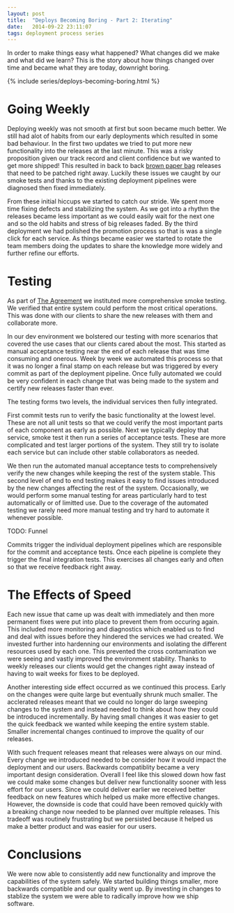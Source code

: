 ```yaml
---
layout: post
title:  "Deploys Becoming Boring - Part 2: Iterating"
date:   2014-09-22 23:11:07
tags: deployment process series
---
```


In order to make things easy what happened? What changes did we make and what
did we learn? This is the story about how things changed over time and became
what they are today, downright boring.

{% include series/deploys-becoming-boring.html %}

Going Weekly
=======================================

Deploying weekly was not smooth at first but soon became much better. We still had alot
of habits from our early deployments which resulted in some bad behaviour. In
the first two updates we tried to put more new functionality into the releases
at the last minute. This was a risky proposition given our track record and
client confidence but we wanted to get more shipped! This resulted in back to
back [brown paper bag][bag] releases that need to be patched right away.
Luckily these issues we caught by our smoke tests and thanks to the existing
deployment pipelines were diagnosed then fixed immediately.

From these initial hiccups we started to catch our stride. We spent more time
fixing defects and stabilizing the system. As we got into a rhythm the releases
became less important as we could easily wait for the next one and so the old
habits and stress of big releases faded. By the third deployment we had
polished the promotion process so that is was a single click for each service.
As things became easier we started to rotate the team members doing the
updates to share the knowledge more widely and further refine our efforts.

Testing
=======================================

As part of [The Agreement](TODO#the-agreement) we instituted more comprehensive
smoke testing. We verified that entire system could perform the most critical
operations. This was done with our clients to share the new releases with them
and collaborate more.

In our dev environment we bolstered our testing with more scenarios that
covered the use cases that our clients cared about the most. This started as
manual acceptance testing near the end of each release that was time consuming
and onerous. Week by week we automated this process so that it was no longer a
final stamp on each release but was triggered by every commit as part of the
deployment pipeline. Once fully automated we could be very confident in each
change that was being made to the system and certify new releases faster than
ever.

The testing forms two levels, the individual services then fully integrated.

First commit tests run to verify the basic functionality at the lowest level.
These are not all unit tests so that we could verify the most important parts
of each component as early as possible. Next we typically deploy that service,
smoke test it then run a series of acceptance tests. These are more complicated
and test larger portions of the system. They still try to isolate each service
but can include other stable collaborators as needed.

We then run the automated manual acceptance tests to comprehensively verify the
new changes while keeping the rest of the system stable. This second level of
end to end testing makes it easy to find issues introduced by the new changes
affecting the rest of the system. Occasionally, we would perform some manual
testing for areas particularly hard to test automatically or of limitted use.
Due to the coverage of the automated testing we rarely need more manual
testing and try hard to automate it whenever possible.

TODO: Funnel

Commits trigger the individual deployment pipelines which are responsible for
the commit and acceptance tests. Once each pipeline is complete they trigger
the final integration tests. This exercises all changes early and often so that
we receive feedback right away.

The Effects of Speed
=======================================

Each new issue that came up was dealt with immediately and then more permanent
fixes were put into place to prevent them from occuring again. This included
more monitoring and diagnostics which enabled us to find and deal with issues
before they hindered the services we had created. We invested further into
hardenning our environments and isolating the different resources used by each
one. This prevented the cross contamination we were seeing and vastly improved
the environment stability. Thanks to weekly releases our clients would get the
changes right away instead of having to wait weeks for fixes to be deployed.

Another interesting side effect occurred as we continued this process. Early on
the changes were quite large but eventually shrunk much smaller. The acclerated
releases meant that we could no longer do large sweeping changes to the system
and instead needed to think about how they could be introduced incrementally.
By having small changes it was easier to get the quick feedback we wanted while
keeping the entire system stable. Smaller incremental changes continued to
improve the quality of our releases.

With such frequent releases meant that releases were always on our mind. Every
change we introduced needed to be consider how it would impact the deployment
and our users. Backwards compatiblity became a very important design
consideration. Overall I feel like this slowed down how fast we could make some
changes but deliver new functionality sooner with less effort for our users.
Since we could deliver earlier we received better feedback on new features
which helped us make more effective changes. However, the downside is code that
could have been removed quickly with a breaking change now needed to be planned
over multiple releases. This tradeoff was routinely frustrating but we
persisted because it helped us make a better product and was easier for our
users.

Conclusions
=======================================

We were now able to consistently add new functionality and improve the
capabilities of the system safely. We started building things smaller, more
backwards compatible and our quality went up. By investing in changes to
stablize the system we were able to radically improve how we ship software.

[cd]:       http://www.amazon.com/dp/B003YMNVC0/
[pipeline]: http://martinfowler.com/bliki/DeploymentPipeline.html
[bag]:      http://www.catb.org/jargon/html/B/brown-paper-bag-bug.html
